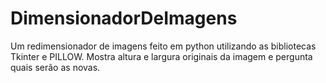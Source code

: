 # DimensionadorDeImagens
 Um redimensionador de imagens feito em python utilizando as bibliotecas Tkinter e PILLOW. Mostra altura e largura originais da imagem e pergunta quais serão as novas.
